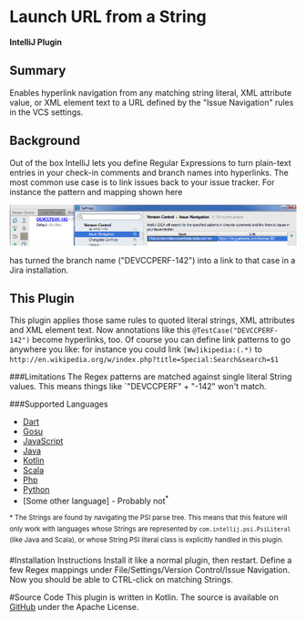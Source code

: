 # Launch URL from a String
**IntelliJ Plugin**

## Summary
Enables hyperlink navigation from any matching string literal, XML attribute value, or XML element text to a URL defined by the "Issue Navigation" rules in the VCS settings.

## Background
Out of the box IntelliJ lets you define Regular Expressions to turn plain-text entries in your check-in comments and branch names into hyperlinks. The most common use case is to link issues back to your issue tracker. For instance the pattern and mapping shown here 
 
![IntelliJ Issue Navigation Settings](./plugin/doc/IJIssueNavigation.png)

has turned the branch name ("DEVCCPERF-142") into a link to that case in a Jira installation.

## This Plugin
This plugin applies those same rules to quoted literal strings, XML attributes and XML element text. Now annotations like this
`@TestCase("DEVCCPERF-142")` become hyperlinks, too. Of course you can define link patterns to go anywhere you like: for instance you could link `[Ww]ikipedia:(.*)` to `http://en.wikipedia.org/w/index.php?title=Special:Search&search=$1`

###Limitations
The Regex patterns are matched against single literal String values. This means things like `"DEVCCPERF" + "-142" won't match.

 ###Supported Languages
- [Dart](https://www.dartlang.org/)
- [Gosu](https://gosu-lang.github.io/)
- [JavaScript](https://www.javascript.com/)
- [Java](https://www.java.com/en/)
- [Kotlin](https://kotlinlang.org/)
- [Scala](https://www.scala-lang.org/)
- [Php](http://www.php.net/)
- [Python](https://www.python.org/)
- \[Some other language] - Probably not<sup>*</sup>

<sup>* The Strings are found by navigating the PSI parse tree. This means that this feature will only work with languages whose Strings are represented by `com.intellij.psi.PsiLiteral` (like Java and Scala), or whose String PSI literal class is explicitly handled in this plugin. </sup>

 
 #Installation Instructions
 Install it like a normal plugin, then restart. Define a few Regex mappings under File/Settings/Version Control/Issue Navigation. Now you should be able to CTRL-click on matching Strings.
 
 #Source Code
 This plugin is written in Kotlin. The source is available on [GitHub](https://github.com/paulschaaf/launch-url-from-string) under the Apache License.
 